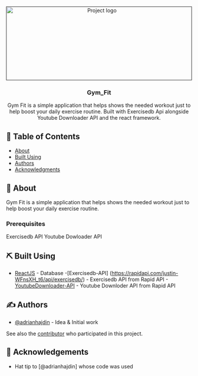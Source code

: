 <p align="center">
  <a href="" rel="noopener">
 <img width=100% height=200px src="./src/assets/ezgif.com-gif-maker (1).gif" alt="Project logo"></a>
</p>

<h3 align="center">Gym_Fit</h3>

<p align="center">
Gym Fit is a simple application that helps shows the needed workout just to help boost your daily exercise routine. Built with Exercisedb Api alongside Youtube Downloader API and the react framework.
    <br> 
</p>

## 📝 Table of Contents

- [About](#about)
- [Built Using](#built_using)
- [Authors](#authors)
- [Acknowledgments](#acknowledgement)

## 🧐 About <a name = "about"></a>

Gym Fit is a simple application that helps shows the needed workout just to help boost your daily exercise routine.

### Prerequisites

Exercisedb API
Youtube Dowloader API

## ⛏️ Built Using <a name = "built_using"></a>

- [ReactJS](https://reactjs.org/) - Database -[Exercisedb-API] (https://rapidapi.com/justin-WFnsXH_t6/api/exercisedb/) - Exercisedb API from Rapid API -[YoutubeDownloader-API](https://rapidapi.com/h0p3rwe/api/youtube-search-and-download/) - Youtube Downloder API from Rapid API

## ✍️ Authors <a name = "authors"></a>

- [@adrianhajdin](https://github.com/adrianhajdin) - Idea & Initial work

See also the [contributor](https://github.com/Adebesin-Cell) who participated in this project.

## 🎉 Acknowledgements <a name = "acknowledgement"></a>

- Hat tip to [@adrianhajdin] whose code was used
